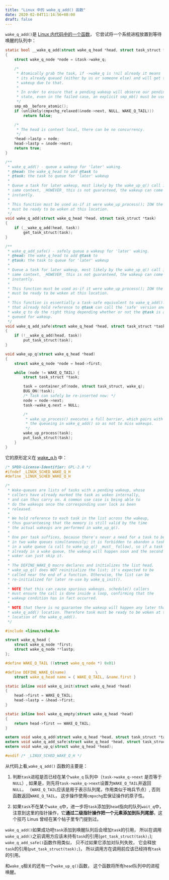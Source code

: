 ```yaml
---
title: "Linux 中的 wake_q_add() 函数"
date: 2020-02-04T11:14:56+08:00
draft: false
---
```


`wake_q_add()`是 [Linux 内代码中的一个函数](https://elixir.bootlin.com/linux/latest/source/kernel/sched/core.c#L450)，
它尝试将一个系统进程放置到等待唤醒的队列中：

```C
static bool __wake_q_add(struct wake_q_head *head, struct task_struct *task)
{
	struct wake_q_node *node = &task->wake_q;

	/*
	 * Atomically grab the task, if ->wake_q is !nil already it means
	 * its already queued (either by us or someone else) and will get the
	 * wakeup due to that.
	 *
	 * In order to ensure that a pending wakeup will observe our pending
	 * state, even in the failed case, an explicit smp_mb() must be used.
	 */
	smp_mb__before_atomic();
	if (unlikely(cmpxchg_relaxed(&node->next, NULL, WAKE_Q_TAIL)))
		return false;

	/*
	 * The head is context local, there can be no concurrency.
	 */
	*head->lastp = node;
	head->lastp = &node->next;
	return true;
}

/**
 * wake_q_add() - queue a wakeup for 'later' waking.
 * @head: the wake_q_head to add @task to
 * @task: the task to queue for 'later' wakeup
 *
 * Queue a task for later wakeup, most likely by the wake_up_q() call in the
 * same context, _HOWEVER_ this is not guaranteed, the wakeup can come
 * instantly.
 *
 * This function must be used as-if it were wake_up_process(); IOW the task
 * must be ready to be woken at this location.
 */
void wake_q_add(struct wake_q_head *head, struct task_struct *task)
{
	if (__wake_q_add(head, task))
		get_task_struct(task);
}

/**
 * wake_q_add_safe() - safely queue a wakeup for 'later' waking.
 * @head: the wake_q_head to add @task to
 * @task: the task to queue for 'later' wakeup
 *
 * Queue a task for later wakeup, most likely by the wake_up_q() call in the
 * same context, _HOWEVER_ this is not guaranteed, the wakeup can come
 * instantly.
 *
 * This function must be used as-if it were wake_up_process(); IOW the task
 * must be ready to be woken at this location.
 *
 * This function is essentially a task-safe equivalent to wake_q_add(). Callers
 * that already hold reference to @task can call the 'safe' version and trust
 * wake_q to do the right thing depending whether or not the @task is already
 * queued for wakeup.
 */
void wake_q_add_safe(struct wake_q_head *head, struct task_struct *task)
{
	if (!__wake_q_add(head, task))
		put_task_struct(task);
}

void wake_up_q(struct wake_q_head *head)
{
	struct wake_q_node *node = head->first;

	while (node != WAKE_Q_TAIL) {
		struct task_struct *task;

		task = container_of(node, struct task_struct, wake_q);
		BUG_ON(!task);
		/* Task can safely be re-inserted now: */
		node = node->next;
		task->wake_q.next = NULL;

		/*
		 * wake_up_process() executes a full barrier, which pairs with
		 * the queueing in wake_q_add() so as not to miss wakeups.
		 */
		wake_up_process(task);
		put_task_struct(task);
	}
}
```

它的原形定义在 [wake_q.h](https://elixir.bootlin.com/linux/latest/source/include/linux/sched/wake_q.h) 中：

```C
/* SPDX-License-Identifier: GPL-2.0 */
#ifndef _LINUX_SCHED_WAKE_Q_H
#define _LINUX_SCHED_WAKE_Q_H

/*
 * Wake-queues are lists of tasks with a pending wakeup, whose
 * callers have already marked the task as woken internally,
 * and can thus carry on. A common use case is being able to
 * do the wakeups once the corresponding user lock as been
 * released.
 *
 * We hold reference to each task in the list across the wakeup,
 * thus guaranteeing that the memory is still valid by the time
 * the actual wakeups are performed in wake_up_q().
 *
 * One per task suffices, because there's never a need for a task to be
 * in two wake queues simultaneously; it is forbidden to abandon a task
 * in a wake queue (a call to wake_up_q() _must_ follow), so if a task is
 * already in a wake queue, the wakeup will happen soon and the second
 * waker can just skip it.
 *
 * The DEFINE_WAKE_Q macro declares and initializes the list head.
 * wake_up_q() does NOT reinitialize the list; it's expected to be
 * called near the end of a function. Otherwise, the list can be
 * re-initialized for later re-use by wake_q_init().
 *
 * NOTE that this can cause spurious wakeups. schedule() callers
 * must ensure the call is done inside a loop, confirming that the
 * wakeup condition has in fact occurred.
 *
 * NOTE that there is no guarantee the wakeup will happen any later than the
 * wake_q_add() location. Therefore task must be ready to be woken at the
 * location of the wake_q_add().
 */

#include <linux/sched.h>

struct wake_q_head {
	struct wake_q_node *first;
	struct wake_q_node **lastp;
};

#define WAKE_Q_TAIL ((struct wake_q_node *) 0x01)

#define DEFINE_WAKE_Q(name)				\
	struct wake_q_head name = { WAKE_Q_TAIL, &name.first }

static inline void wake_q_init(struct wake_q_head *head)
{
	head->first = WAKE_Q_TAIL;
	head->lastp = &head->first;
}

static inline bool wake_q_empty(struct wake_q_head *head)
{
	return head->first == WAKE_Q_TAIL;
}

extern void wake_q_add(struct wake_q_head *head, struct task_struct *task);
extern void wake_q_add_safe(struct wake_q_head *head, struct task_struct *task);
extern void wake_up_q(struct wake_q_head *head);

#endif /* _LINUX_SCHED_WAKE_Q_H */
```

从代码上看,`wake_q_add()` 函数的主要是：
1. 判断`task`进程是否已经在某个`wake_q` 队列中（`task->wake_q->next` 是否等于`NULL`）,
如果是，则先将`task->wake_q->next`设置为`WAKE_Q_TAIL`并返回`NULL`，
（`WAKE_Q_TAIL`应该是用于表示队列尾，作用类似于哨兵节点）,
否则函数返回`WAKE_Q_TAIL`，
这步操作使用`cmpxchg`宏保证操作的原子性。

2. 如果`task`不在某个`wake_q`中，进一步将`task`添加到`head`指向的队列`wait_q`中，注意到这里的指针操作，它**通过二级指针操作把一个元素添加到队列尾部**，这个技巧 Linus 曾经在某个帖子里专门提到过。

`wake_q_add()`如果成功吧`task`添加到唤醒队列后会增加`task`的引用，
所以在调用`wake_q_add()`之前调用方应该未持有`task`的引用(`get_task_struct(task);`);
`wake_q_add_safe()`函数作用类似，
只不过如果它添加对队列失败，
它会释放`task`的引用(`put_task_struct(task);`)，
所以调用方在调用前应该已经持有`task`的引用。

和`wake_q`相关的还有一个`wake_up_q()`函数，
这个函数将所有`head`队列中的进程唤醒。

